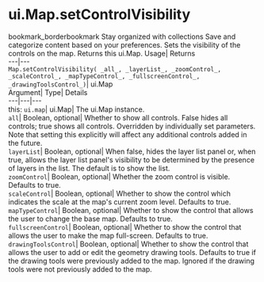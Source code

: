  
#  ui.Map.setControlVisibility 
bookmark_borderbookmark Stay organized with collections  Save and categorize content based on your preferences. 
Sets the visibility of the controls on the map. 
Returns this ui.Map.
Usage| Returns  
---|---  
`Map.setControlVisibility( _all_, _layerList_, _zoomControl_, _scaleControl_, _mapTypeControl_, _fullscreenControl_, _drawingToolsControl_)`| ui.Map  
Argument| Type| Details  
---|---|---  
this: `ui.map`| ui.Map| The ui.Map instance.  
`all`| Boolean, optional| Whether to show all controls. False hides all controls; true shows all controls. Overridden by individually set parameters. Note that setting this explicitly will affect any additional controls added in the future.  
`layerList`| Boolean, optional| When false, hides the layer list panel or, when true, allows the layer list panel's visibility to be determined by the presence of layers in the list. The default is to show the list.  
`zoomControl`| Boolean, optional| Whether the zoom control is visible. Defaults to true.  
`scaleControl`| Boolean, optional| Whether to show the control which indicates the scale at the map's current zoom level. Defaults to true.  
`mapTypeControl`| Boolean, optional| Whether to show the control that allows the user to change the base map. Defaults to true.  
`fullscreenControl`| Boolean, optional| Whether to show the control that allows the user to make the map full-screen. Defaults to true.  
`drawingToolsControl`| Boolean, optional| Whether to show the control that allows the user to add or edit the geometry drawing tools. Defaults to true if the drawing tools were previously added to the map. Ignored if the drawing tools were not previously added to the map.  
